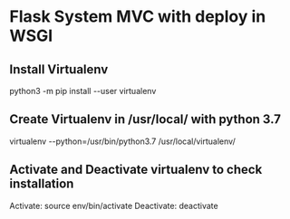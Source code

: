 # Flask System MVC with deploy in WSGI

## Install Virtualenv
python3 -m pip install --user virtualenv
  
## Create Virtualenv in /usr/local/ with python 3.7
virtualenv --python=/usr/bin/python3.7 /usr/local/virtualenv/

## Activate and Deactivate virtualenv to check installation
 Activate: source env/bin/activate
 Deactivate: deactivate

##
